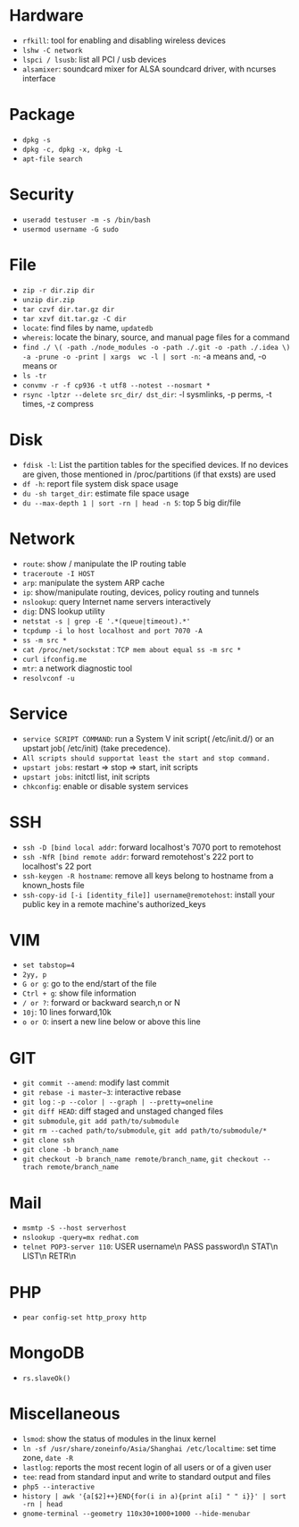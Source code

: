 # Hardware

- `rfkill`: tool for enabling and disabling wireless devices
- `lshw -C network`
- `lspci / lsusb`: list all PCI / usb devices
- `alsamixer`: soundcard mixer for ALSA soundcard driver, with ncurses interface

# Package

- `dpkg -s`
- `dpkg -c, dpkg -x, dpkg -L`
- `apt-file search`

# Security

- `useradd testuser -m -s /bin/bash`
- `usermod username -G sudo`

# File

- `zip -r dir.zip dir`
- `unzip dir.zip`
- `tar czvf dir.tar.gz dir`
- `tar xzvf dit.tar.gz -C dir`
- `locate`: find files by name, `updatedb`
- `whereis`: locate the binary, source, and manual page files for a command
- `find ./ \( -path ./node_modules -o -path ./.git -o -path ./.idea \) -a -prune -o -print | xargs  wc -l | sort -n`: -a means and, -o means or
- `ls -tr`
- `convmv -r -f cp936 -t utf8 --notest --nosmart *`
- `rsync -lptzr --delete src_dir/ dst_dir`: -l sysmlinks, -p perms, -t times, -z compress

# Disk

- `fdisk -l`: List the partition tables for the specified devices. If no devices are given, those mentioned in /proc/partitions (if that exsts) are used
- `df -h`: report file system disk space usage
- `du -sh target_dir`: estimate file space usage
- `du --max-depth 1 | sort -rn | head -n 5`: top 5 big dir/file

# Network

- `route`: show / manipulate the IP routing table
- `traceroute -I HOST`
- `arp`: manipulate the system ARP cache
- `ip`: show/manipulate routing, devices, policy routing and tunnels
- `nslookup`: query Internet name servers interactively
- `dig`: DNS lookup utility
- `netstat -s | grep -E '.*(queue|timeout).*'`
- `tcpdump -i lo host localhost and port 7070 -A `
- `ss -m src *`
- `cat /proc/net/sockstat：TCP mem about equal ss -m src *`
- `curl ifconfig.me`
- `mtr`: a network diagnostic tool
- `resolvconf -u`

# Service

- `service SCRIPT COMMAND`:  run a System V init script( /etc/init.d/) or an upstart job( /etc/init) (take precedence). 
- `All scripts should supportat least the start and stop command.`
- `upstart jobs`: restart => stop => start, init scripts
- `upstart jobs`: initctl list, init scripts
- `chkconfig`:  enable or disable system services       

# SSH

- `ssh -D [bind local addr`: forward localhost's 7070 port to remotehost    
- `ssh -NfR [bind remote addr`:  forward remotehost's 222 port to localhost's 22 port
- `ssh-keygen -R hostname`: remove all keys belong to hostname from a known_hosts file 
- `ssh-copy-id [-i [identity_file]] username@remotehost`: install your public key in a remote machine's authorized_keys

# VIM

- `set tabstop=4`
- `2yy, p`
- `G or g`:  go to the end/start of the file
- `Ctrl + g`: show file information
- `/ or ?`:  forward or backward search,n or N
- `10j`: 10 lines forward,10k
- `o or O`: insert a new line below or above this line

# GIT

- `git commit --amend`: modify last commit
- `git rebase -i master~3`:   interactive rebase
- `git log：-p --color | --graph | --pretty=oneline`
- `git diff HEAD`: diff staged and unstaged changed files
- `git submodule`, `git add path/to/submodule`
- `git rm --cached path/to/submodule`, `git add path/to/submodule/*`
- `git clone ssh`
- `git clone -b branch_name`
- `git checkout -b branch_name remote/branch_name`, `git checkout --trach remote/branch_name`

# Mail

- `msmtp -S --host serverhost`
- `nslookup -query=mx redhat.com`
- `telnet POP3-server 110`: USER username\n PASS password\n STAT\n LIST\n RETR\n

# PHP

- `pear config-set http_proxy http`

# MongoDB

- `rs.slaveOk()`

# Miscellaneous

- `lsmod`: show  the status of modules in the linux kernel
- `ln -sf /usr/share/zoneinfo/Asia/Shanghai /etc/localtime`: set time zone, `date -R`
- `lastlog`: reports the most recent login of all users or of a given user
- `tee`: read from standard input and write to standard output and files
- `php5 --interactive`
- `history | awk '{a[$2]++}END{for(i in a){print a[i] " " i}}' | sort -rn | head`
- `gnome-terminal --geometry 110x30+1000+1000 --hide-menubar`
